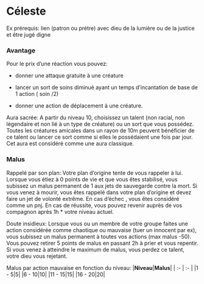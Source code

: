 # Céleste

Ex prérequis: lien (patron ou prétre) avec dieu de la lumière ou de la justice et être jugé digne

### Avantage

Pour le prix d’une réaction vous pouvez: 

-   donner une attaque gratuite à une créature
    
-   lancer un sort de soins diminué ayant un temps d’incantation de base de 1 action ( soin /2) 
    
-   donner une action de déplacement à une créature.
    

Aura sacrée: A partir du niveau 10, choisissez un talent (non racial, non légendaire et non lié à un type de créature) ou un sort que vous possédez. Toutes les créatures amicales dans un rayon de 10m peuvent bénéficier de ce talent ou lancer ce sort comme si elles le possédaient une fois par jour. Cet aura est considéré comme une aura classique.

### Malus

Rappelé par son plan: Votre plan d’origine tente de vous rappeler à lui. Lorsque vous étiez à 0 points de vie et que vous êtes stabilisé, vous subissez un malus permanent de 1 aux jets de sauvegarde contre la mort. Si vous venez à mourir, vous êtes rappelé dans votre plan d’origine et devez faire un jet de volonté extrême. En cas d’échec , vous êtes considéré comme un pnj. En cas de réussite, vous pouvez revenir auprès de vos compagnon après 1h * votre niveau actuel.

Doute insidieux: Lorsque vous ou un membre de votre groupe faites une action considérée comme chaotique ou mauvaise (tuer un innocent par ex), vous subissez un malus permanent à toutes vos actions (max malus -50). Vous pouvez retirer 5 points de malus en passant 2h à prier et vous repentir. Si vous venez à atteindre le maximum de malus, vous perdez ce talent, votre dieu vous rejetant.

Malus par action mauvaise en fonction du niveau:
|**Niveau**|**Malus**|
| :- | :- |
|1 - 5|5|
|6 - 10|10|
|11 - 15|15|
|16 - 20|20|
